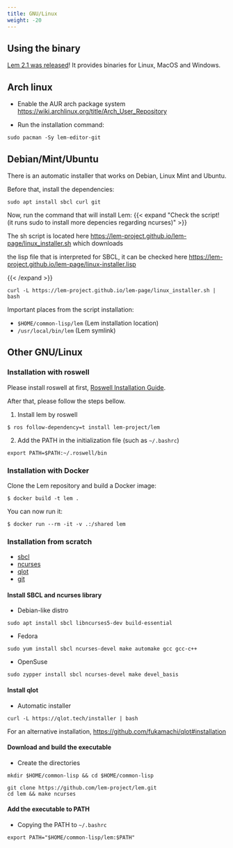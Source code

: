 ```yaml
---
title: GNU/Linux
weight: -20
---
```

    
## Using the binary
    
[Lem 2.1 was released](https://github.com/lem-project/lem/releases/tag/v2.1.0)! It provides binaries for Linux, MacOS and Windows.

## Arch linux
    
- Enable the AUR arch package system https://wiki.archlinux.org/title/Arch_User_Repository
    
- Run the installation command:
```
sudo pacman -Sy lem-editor-git
```

## Debian/Mint/Ubuntu
There is an automatic installer that works on Debian, Linux Mint and Ubuntu.

Before that, install the dependencies:
```
sudo apt install sbcl curl git
```

Now, run the command that will install Lem:
{{< expand "Check the script! (it runs sudo to install more depencies regarding ncurses)" >}}

The sh script is located here https://lem-project.github.io/lem-page/linux_installer.sh which downloads

the lisp file that is interpreted for SBCL, it can be checked here https://lem-project.github.io/lem-page/linux-installer.lisp


{{< /expand >}}
```
curl -L https://lem-project.github.io/lem-page/linux_installer.sh | bash
```

Important places from the script installation:
- `$HOME/common-lisp/lem` (Lem installation location)
- `/usr/local/bin/lem` (Lem symlink)

## Other GNU/Linux
    
### Installation with roswell

Please install roswell at first, [Roswell Installation Guide](https://github.com/roswell/roswell/wiki/Installation).

After that, please follow the steps bellow.

1. Install lem by roswell

```
$ ros follow-dependency=t install lem-project/lem
```

2. Add the PATH in the initialization file (such as `~/.bashrc`)
```
export PATH=$PATH:~/.roswell/bin
```

### Installation with Docker

Clone the Lem repository and build a Docker image:

    $ docker build -t lem .

You can now run it:

    $ docker run --rm -it -v .:/shared lem


### Installation from scratch
- [sbcl](https://www.sbcl.org/)
- [ncurses](https://invisible-island.net/ncurses/announce.html#h2-overview)
- [qlot](https://github.com/fukamachi/qlot)
- [git](https://git-scm.com/)
    

#### Install SBCL and ncurses library
- Debian-like distro
```
sudo apt install sbcl libncurses5-dev build-essential
```
    
- Fedora
```
sudo yum install sbcl ncurses-devel make automake gcc gcc-c++
```
    
- OpenSuse
```
sudo zypper install sbcl ncurses-devel make devel_basis
```
    
#### Install qlot
- Automatic installer
```
curl -L https://qlot.tech/installer | bash
```
For an alternative installation, https://github.com/fukamachi/qlot#installation


#### Download and build the executable
    
- Create the directories

```
mkdir $HOME/common-lisp && cd $HOME/common-lisp
```
```
git clone https://github.com/lem-project/lem.git
cd lem && make ncurses
```

#### Add the executable to PATH
- Copying the PATH to `~/.bashrc`
```
export PATH="$HOME/common-lisp/lem:$PATH"
```
